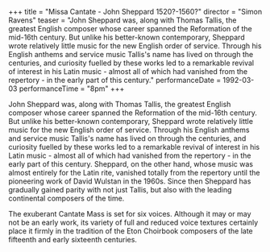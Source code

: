 +++
title = "Missa Cantate - John Sheppard 1520?-1560?"
director = "Simon Ravens"
teaser = "John Sheppard was, along with Thomas Tallis, the greatest English composer whose career spanned the Reformation of the mid-16th century. But unlike his better-known contemporary, Sheppard wrote relatively little music for the new English order of service. Through his English anthems and service music Tallis's name has lived on through the centuries, and curiosity fuelled by these works led to a remarkable revival of interest in his Latin music - almost all of which had vanished from the repertory - in the early part of this century."
performanceDate = 1992-03-03
performanceTime = "8pm"
+++

John Sheppard was, along with Thomas Tallis, the greatest English composer whose career spanned the Reformation of the mid-16th century. But unlike his better-known contemporary, Sheppard wrote relatively little music for the new English order of service. Through his English anthems and service music Tallis's name has lived on through the centuries, and curiosity fuelled by these works led to a remarkable revival of interest in his Latin music - almost all of which had vanished from the repertory - in the early part of this century. Sheppard, on the other hand, whose music was almost entirely for the Latin rite, vanished totally from the repertory until the pioneering work of David Wulstan in the 1960s. Since then Sheppard has gradually gained parity with not just Tallis, but also with the leading continental composers of the time.


The exuberant Cantate Mass is set for six voices. Although it may or may not be an early work, its variety of full and reduced voice textures certainly place it firmly in the tradition of the Eton Choirbook composers of the late fifteenth and early sixteenth centuries.
